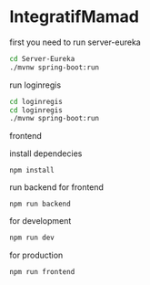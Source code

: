 # IntegratifMamad

first you need to run server-eureka

```bash
cd Server-Eureka
./mvnw spring-boot:run
```

run loginregis

```bash
cd loginregis
cd loginregis
./mvnw spring-boot:run
```

frontend

install dependecies
```
npm install
```

run backend for frontend
```
npm run backend
```

for development
```bash
npm run dev
```

for production
```bash
npm run frontend
```